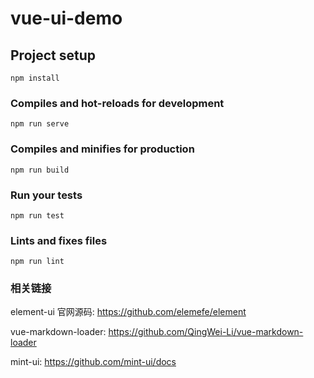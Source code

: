 # vue-ui-demo

## Project setup
```
npm install
```

### Compiles and hot-reloads for development
```
npm run serve
```

### Compiles and minifies for production
```
npm run build
```

### Run your tests
```
npm run test
```

### Lints and fixes files
```
npm run lint
```



### 相关链接

element-ui 官网源码: https://github.com/elemefe/element

vue-markdown-loader: https://github.com/QingWei-Li/vue-markdown-loader

mint-ui: https://github.com/mint-ui/docs